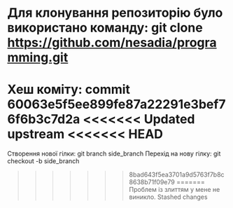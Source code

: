 # Для клонування репозиторію було використано команду:  git clone https://github.com/nesadia/programming.git 
Хеш коміту: commit 60063e5f5ee899fe87a22291e3bef76f6b3c7d2a
<<<<<<< Updated upstream
<<<<<<< HEAD
=======
Створення нової гілки: git branch side_branch 
Перехід на нову гілку: git checkout -b side_branch
>>>>>>> 8bad643f5ea3701a9d5763f7b8c8638b71f09e79
=======
Проблем із злиттям у мене не виникло.
>>>>>>> Stashed changes

